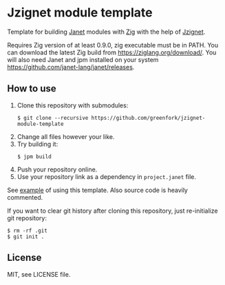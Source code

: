 # Jzignet module template

Template for building [Janet](https://janet-lang.org/) modules with
[Zig](https://ziglang.org/) with the help of
[Jzignet](https://github.com/greenfork/jzignet).

Requires Zig version of at least 0.9.0, zig executable must be in PATH.
You can download the latest Zig build from <https://ziglang.org/download/>.
You will also need Janet and jpm installed on your system
<https://github.com/janet-lang/janet/releases>.

## How to use

1. Clone this repository with submodules:
   ```shell
   $ git clone --recursive https://github.com/greenfork/jzignet-module-template
   ```
2. Change all files however your like.
3. Try building it:
   ```shell
   $ jpm build
   ```
4. Push your repository online.
5. Use your repository link as a dependency in `project.janet` file.

See
[example](https://github.com/greenfork/jzignet/tree/master/examples/zig_module)
of using this template. Also source code is heavily commented.

If you want to clear git history after cloning this repository, just
re-initialize git repository:
```shell
$ rm -rf .git
$ git init .
```

## License

MIT, see LICENSE file.
